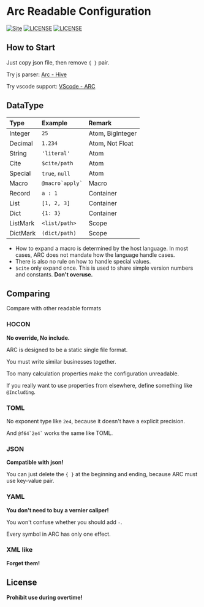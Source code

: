Arc Readable Configuration
==========================
[![Site](https://img.shields.io/badge/ARC-v0.4-%23FF4D5B.svg?style=flat-square)](https://github.com/toml-lang/toml)
[![LICENSE](https://img.shields.io/badge/license-Anti%20996-blue.svg?style=flat-square)](https://github.com/996icu/996.ICU/blob/master/LICENSE)
[![LICENSE](https://img.shields.io/badge/license-MPL%202.0-blue.svg?style=flat-square)](https://github.com/GalAster/vscode-toml/blob/master/License.md)

## How to Start

Just copy json file, then remove `{ }` pair.

Try js parser: [Arc - Hive](https://github.com/GalAster/Arc-Hive)

Try vscode support: [VScode - ARC](https://github.com/GalAster/vscode-arc/tree/master)

## DataType
| Type     | Example             | Remark           |
| :------- | :------------------ | :--------------- |
| Integer  | `25`                | Atom, BigInteger |
| Decimal  | `1.234`             | Atom, Not Float  |
| String   | `'literal'`         | Atom             |
| Cite     | `$cite/path`        | Atom             |
| Special  | `true`, `null`      | Atom             |
| Macro    | `` @macro`apply` `` | Macro            |
| Record   | `a : 1 `            | Container        |
| List     | `[1, 2, 3]`         | Container        |
| Dict     | `{1: 3}`            | Container        |
| ListMark | `<list/path>`       | Scope            |
| DictMark | `(dict/path)`       | Scope            |

- How to expand a macro is determined by the host language. In most cases, ARC does not mandate how the language handle cases.
- There is also no rule on how to handle special values.
- `$cite` only expand once. This is used to share simple version numbers and constants. **Don't overuse.**

## Comparing
Compare with other readable formats

### HOCON
**No override, No include.**

ARC is designed to be a static single file format.

You must write similar businesses together.

Too many calculation properties make the configuration unreadable.

If you really want to use properties from elsewhere, define something like `@Including`.

### TOML

No exponent type like `2e4`, because it doesn't have a explicit precision.

And `` @f64`2e4` `` works the same like TOML.

### JSON

**Compatible with json!**

You can just delete the `{ }` at the beginning and ending, because ARC must use key-value pair.

### YAML

**You don't need to buy a vernier caliper!**

You won't confuse whether you should add `-`.

Every symbol in ARC has only one effect.

### XML like

**Forget them!**

## License
**Prohibit use during overtime!**